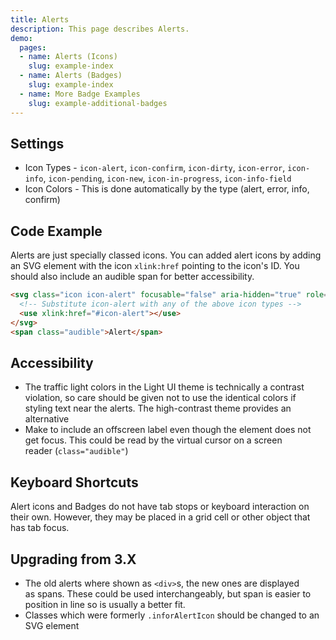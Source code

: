 ```yaml
---
title: Alerts
description: This page describes Alerts.
demo:
  pages:
  - name: Alerts (Icons)
    slug: example-index
  - name: Alerts (Badges)
    slug: example-index
  - name: More Badge Examples
    slug: example-additional-badges
---
```


## Settings

* Icon Types - `icon-alert`, `icon-confirm`, `icon-dirty`, `icon-error`, `icon-info`, `icon-pending`, `icon-new`, `icon-in-progress`, `icon-info-field`
* Icon Colors - This is done automatically by the type (alert, error, info, confirm)

## Code Example

Alerts are just specially classed icons. You can added alert icons by adding an SVG element with the icon `xlink:href` pointing to the icon's ID. You should also include an audible span for better accessibility.

```html
<svg class="icon icon-alert" focusable="false" aria-hidden="true" role="presentation">
  <!-- Substitute icon-alert with any of the above icon types -->
  <use xlink:href="#icon-alert"></use>
</svg>
<span class="audible">Alert</span>

```

## Accessibility

-   The traffic light colors in the Light UI theme is technically a contrast violation, so care should be given not to use the identical colors if styling text near the alerts. The high-contrast theme provides an alternative
-   Make to include an offscreen label even though the element does not get focus. This could be read by the virtual cursor on a screen reader (`class="audible"`)

## Keyboard Shortcuts

Alert icons and Badges do not have tab stops or keyboard interaction on their own. However, they may be placed in a grid cell or other object that has tab focus.

## Upgrading from 3.X

-   The old alerts where shown as `<div>`s, the new ones are displayed as spans. These could be used interchangeably, but span is easier to position in line so is usually a better fit.
-   Classes which were formerly `.inforAlertIcon` should be changed to an SVG element
